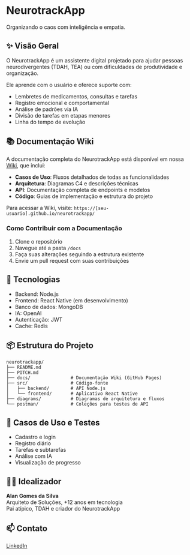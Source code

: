 # NeurotrackApp

Organizando o caos com inteligência e empatia.

## ✨ Visão Geral
O NeurotrackApp é um assistente digital projetado para ajudar pessoas neurodivergentes (TDAH, TEA) ou com dificuldades de produtividade e organização.

Ele aprende com o usuário e oferece suporte com:
- Lembretes de medicamentos, consultas e tarefas
- Registro emocional e comportamental
- Análise de padrões via IA
- Divisão de tarefas em etapas menores
- Linha do tempo de evolução

## 📚 Documentação Wiki
A documentação completa do NeurotrackApp está disponível em nossa [Wiki](https://github.com/pages/neurotrackapp/docs), que inclui:

- **Casos de Uso**: Fluxos detalhados de todas as funcionalidades
- **Arquitetura**: Diagramas C4 e descrições técnicas
- **API**: Documentação completa de endpoints e modelos
- **Código**: Guias de implementação e estrutura do projeto

Para acessar a Wiki, visite: `https://[seu-usuario].github.io/neurotrackapp/`

### Como Contribuir com a Documentação
1. Clone o repositório
2. Navegue até a pasta `/docs`
3. Faça suas alterações seguindo a estrutura existente
4. Envie um pull request com suas contribuições

## 🔧 Tecnologias
- Backend: Node.js
- Frontend: React Native (em desenvolvimento)
- Banco de dados: MongoDB
- IA: OpenAI
- Autenticação: JWT
- Cache: Redis

## 📦 Estrutura do Projeto

```
neurotrackapp/
├── README.md
├── PITCH.md
├── docs/               # Documentação Wiki (GitHub Pages)
├── src/                # Código-fonte
│   ├── backend/        # API Node.js
│   └── frontend/       # Aplicativo React Native
├── diagrams/           # Diagramas de arquitetura e fluxos
└── postman/            # Coleções para testes de API
```

## 🧪 Casos de Uso e Testes
- Cadastro e login
- Registro diário
- Tarefas e subtarefas
- Análise com IA
- Visualização de progresso

## 👨‍💻 Idealizador
**Alan Gomes da Silva**  
Arquiteto de Soluções, +12 anos em tecnologia  
Pai atípico, TDAH e criador do NeurotrackApp

## 📫 Contato
[LinkedIn](https://www.linkedin.com/in/oalangomes)
